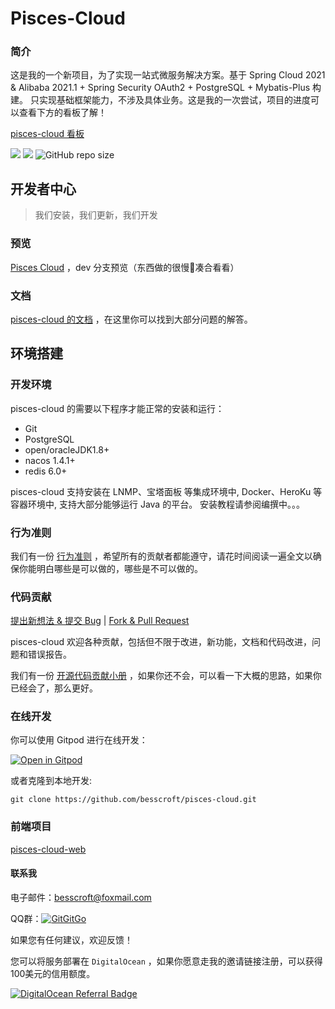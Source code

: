 # Pisces-Cloud

### 简介

这是我的一个新项目，为了实现一站式微服务解决方案。基于 Spring Cloud 2021 & Alibaba 2021.1 + Spring Security OAuth2 + PostgreSQL + Mybatis-Plus 构建。
只实现基础框架能力，不涉及具体业务。这是我的一次尝试，项目的进度可以查看下方的看板了解！

[pisces-cloud 看板](https://github.com/users/besscroft/projects/1)

[![](https://img.shields.io/badge/%E5%BC%80%E5%8F%91%E8%BF%9B%E5%BA%A6-%E5%BC%80%E5%8F%91%E4%B8%AD-brightgreen?style=flat-square)]() [![](https://img.shields.io/badge/license-GPL%20v3.0-green?style=flat-square)](https://github.com/besscroft/pisces-cloud/blob/master/LICENSE) ![GitHub repo size](https://img.shields.io/github/repo-size/besscroft/pisces-cloud?style=flat-square&color=328657)

## 开发者中心

> 我们安装，我们更新，我们开发

### 预览

[Pisces Cloud](https://pisces.besscroft.com/) ，dev 分支预览（东西做的很慢🥲凑合看看）

### 文档

[pisces-cloud 的文档](https://developer.besscroft.com/pisces/) ，在这里你可以找到大部分问题的解答。

## 环境搭建

### 开发环境

pisces-cloud 的需要以下程序才能正常的安装和运行：

- Git
- PostgreSQL
- open/oracleJDK1.8+
- nacos 1.4.1+
- redis 6.0+

pisces-cloud 支持安装在 LNMP、宝塔面板 等集成环境中, Docker、HeroKu 等容器环境中, 支持大部分能够运行 Java 的平台。
安装教程请参阅编撰中。。。

### 行为准则

我们有一份 [行为准则](https://github.com/besscroft/pisces-cloud/blob/main/CODE_OF_CONDUCT.md) ，希望所有的贡献者都能遵守，请花时间阅读一遍全文以确保你能明白哪些是可以做的，哪些是不可以做的。

### 代码贡献

[提出新想法 & 提交 Bug](https://github.com/besscroft/pisces-cloud/issues/new) | [Fork & Pull Request](https://github.com/besscroft/pisces-cloud/fork)

pisces-cloud 欢迎各种贡献，包括但不限于改进，新功能，文档和代码改进，问题和错误报告。

我们有一份 [开源代码贡献小册](https://github.com/besscroft/pisces-cloud/blob/main/fork-and-push.md) ，如果你还不会，可以看一下大概的思路，如果你已经会了，那么更好。

### 在线开发

你可以使用 Gitpod 进行在线开发：

<p><a href="https://gitpod.io/#https://github.com/besscroft/pisces-cloud" rel="nofollow"><img src="https://camo.githubusercontent.com/1eb1ddfea6092593649f0117f7262ffa8fbd3017/68747470733a2f2f676974706f642e696f2f627574746f6e2f6f70656e2d696e2d676974706f642e737667" alt="Open in Gitpod" data-canonical-src="https://gitpod.io/button/open-in-gitpod.svg" style="max-width:100%;"></a></p>

或者克隆到本地开发:

```shell
git clone https://github.com/besscroft/pisces-cloud.git
```
### 前端项目

[pisces-cloud-web](https://github.com/besscroft/pisces-cloud-web)

#### 联系我

电子邮件：besscroft@foxmail.com

QQ群：<a target="_blank" href="https://qm.qq.com/cgi-bin/qm/qr?k=QGRHYDL2XE46mQMgl54WtIUl5pSuHVKP&jump_from=webapi"><img border="0" src="http://pub.idqqimg.com/wpa/images/group.png" alt="GitGitGo" title="GitGitGo"></a>

如果您有任何建议，欢迎反馈！

您可以将服务部署在 `DigitalOcean` ，如果你愿意走我的邀请链接注册，可以获得100美元的信用额度。

<a href="https://www.digitalocean.com/?refcode=6841be7284cc&utm_campaign=Referral_Invite&utm_medium=Referral_Program&utm_source=badge"><img src="https://web-platforms.sfo2.cdn.digitaloceanspaces.com/WWW/Badge%201.svg" alt="DigitalOcean Referral Badge" /></a>
